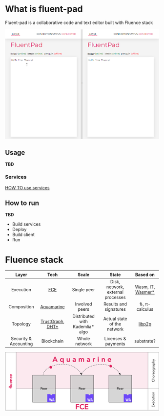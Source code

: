 # What is fluent-pad

Fluent-pad is a collaborative code and text editor built with Fluence stack



![fluent-pad demo](doc/fluent-pad.png)

## Usage

**TBD**

### Services

[HOW TO use services](services/README.md)

## How to run

**TBD**

- Build services
- Deploy
- Build client
- Run

# Fluence stack

|         Layer         |                                                               Tech                                                                |              Scale               |               State               |                                                   Based on                                                    |
| :-------------------: | :-------------------------------------------------------------------------------------------------------------------------------: | :------------------------------: | :-------------------------------: | :-----------------------------------------------------------------------------------------------------------: |
|       Execution       |                                             [FCE](https://github.com/fluencelabs/fce)                                             |           Single peer            | Disk, network, external processes | Wasm, [IT](https://github.com/fluencelabs/interface-types), [Wasmer\*](https://github.com/fluencelabs/wasmer) |
|      Composition      |                                      [Aquamarine](https://github.com/fluencelabs/aquamarine)                                      |          Involved peers          |      Results and signatures       |                                                 ⇅, π-calculus                                                 |
|       Topology        | [TrustGraph](https://github.com/fluencelabs/fluence/tree/master/trust-graph), [DHT\*](https://github.com/fluencelabs/rust-libp2p) | Distributed with Kademlia\* algo |    Actual state of the network    |                                [libp2p](https://github.com/libp2p/rust-libp2p)                                |
| Security & Accounting |                                                            Blockchain                                                             |          Whole network           |        Licenses & payments        |                                                  substrate?                                                   |

<img alt="aquamarine scheme" align="center" src="doc/stack.png"/>